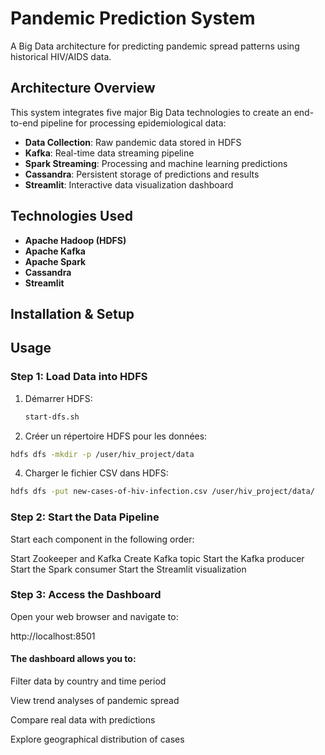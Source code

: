 # Pandemic Prediction System

A Big Data architecture for predicting pandemic spread patterns using historical HIV/AIDS data.

## Architecture Overview

This system integrates five major Big Data technologies to create an end-to-end pipeline for processing epidemiological data:

- **Data Collection**: Raw pandemic data stored in HDFS
- **Kafka**: Real-time data streaming pipeline
- **Spark Streaming**: Processing and machine learning predictions
- **Cassandra**: Persistent storage of predictions and results
- **Streamlit**: Interactive data visualization dashboard

## Technologies Used

- **Apache Hadoop (HDFS)**
- **Apache Kafka**
- **Apache Spark**
- **Cassandra**
- **Streamlit**

## Installation & Setup


## Usage

### Step 1: Load Data into HDFS
  1. Démarrer HDFS:
     ```bash
     start-dfs.sh
     ```
  3. Créer un répertoire HDFS pour les données:
   ```bash
   hdfs dfs -mkdir -p /user/hiv_project/data
   ```
  4. Charger le fichier CSV dans HDFS:
   ```bash
  hdfs dfs -put new-cases-of-hiv-infection.csv /user/hiv_project/data/
   ```
### Step 2: Start the Data Pipeline
Start each component in the following order:

Start Zookeeper and Kafka
Create Kafka topic
Start the Kafka producer
Start the Spark consumer
Start the Streamlit visualization

### Step 3: Access the Dashboard
Open your web browser and navigate to:

http://localhost:8501

#### The dashboard allows you to:

Filter data by country and time period

View trend analyses of pandemic spread

Compare real data with predictions

Explore geographical distribution of cases

